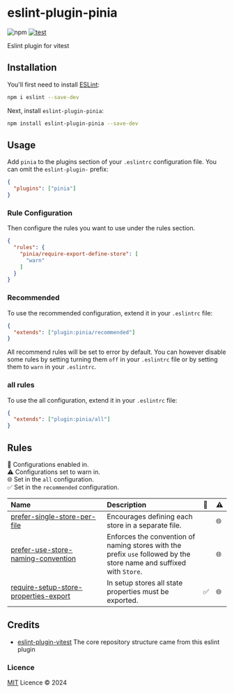 # eslint-plugin-pinia

![npm](https://img.shields.io/npm/v/eslint-plugin-pinia)
[![test](https://github.com/lisilinhart/eslint-plugin-pinia/actions/workflows/test.yml/badge.svg?branch=main)](https://github.com/lisilinhart/eslint-plugin-pinia/actions/workflows/test.yml)

Eslint plugin for vitest

## Installation

You'll first need to install [ESLint](https://eslint.org/):

```sh
npm i eslint --save-dev
```

Next, install `eslint-plugin-pinia`:

```sh
npm install eslint-plugin-pinia --save-dev
```

## Usage

Add `pinia` to the plugins section of your `.eslintrc` configuration file. You can omit the `eslint-plugin-` prefix:

```json
{
  "plugins": ["pinia"]
}
```

### Rule Configuration

Then configure the rules you want to use under the rules section.

```json
{
  "rules": {
    "pinia/require-export-define-store": [
      "warn"
    ]
  }
}
```

### Recommended

To use the recommended configuration, extend it in your `.eslintrc` file:

```json
{
  "extends": ["plugin:pinia/recommended"]
}
```

All recommend rules will be set to error by default. You can however disable some rules by setting turning them `off` in your `.eslintrc` file or by setting them to `warn` in your `.eslintrc`.

### all rules

To use the all configuration, extend it in your `.eslintrc` file:

```json
{
  "extends": ["plugin:pinia/all"]
}
```

## Rules

<!-- begin auto-generated rules list -->

💼 Configurations enabled in.\
⚠️ Configurations set to warn in.\
🌐 Set in the `all` configuration.\
✅ Set in the `recommended` configuration.

| Name                                                                                         | Description                                                                                                          | 💼 | ⚠️ |
| :------------------------------------------------------------------------------------------- | :------------------------------------------------------------------------------------------------------------------- | :- | :- |
| [prefer-single-store-per-file](docs/rules/prefer-single-store-per-file.md)                   | Encourages defining each store in a separate file.                                                                   |    | 🌐 |
| [prefer-use-store-naming-convention](docs/rules/prefer-use-store-naming-convention.md)       | Enforces the convention of naming stores with the prefix `use` followed by the store name and suffixed with `Store`. |    | 🌐 |
| [require-setup-store-properties-export](docs/rules/require-setup-store-properties-export.md) | In setup stores all state properties must be exported.                                                               | ✅  | 🌐 |

<!-- end auto-generated rules list -->

## Credits

- [eslint-plugin-vitest](https://github.com/veritem/eslint-plugin-vitest) The core repository structure came from this eslint plugin

### Licence

[MIT](https://github.com/lisilinhart/eslint-plugin-pinia/blob/main/LICENSE) Licence &copy; 2024
